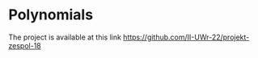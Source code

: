 # Polynomials

The project is available at this link https://github.com/II-UWr-22/projekt-zespol-18
